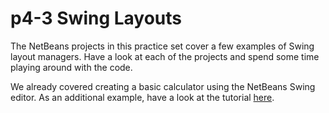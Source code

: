 # p4-3 Swing Layouts

The NetBeans projects in this practice set cover a few examples of Swing layout managers. Have a look at each of the projects and spend some time playing around with the code.

We already covered creating a basic calculator using the NetBeans Swing editor.  As an additional example, have a look at the tutorial [here](https://docs.oracle.com/javase/tutorial/uiswing/learn/index.html).

